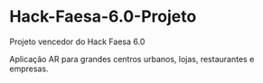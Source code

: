 # Hack-Faesa-6.0-Projeto
Projeto vencedor do Hack Faesa 6.0

Aplicação AR para grandes centros urbanos, lojas, restaurantes e empresas.
